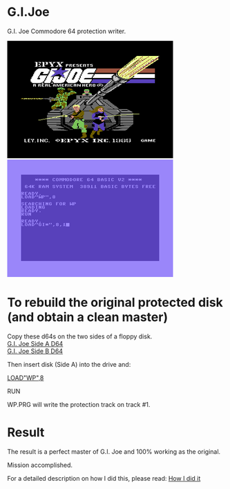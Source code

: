 # G.I.Joe
G.I. Joe Commodore 64 protection writer.

<img src="https://github.com/Zibri/G.I.Joe/blob/main/G.I.Joe.1.png?raw=true">
<img src="https://github.com/Zibri/G.I.Joe/blob/main/G.I.Joe.2.png?raw=true">

# To rebuild the original protected disk (and obtain a clean master)

Copy these d64s on the two sides of a floppy disk.   
<a href="https://github.com/Zibri/G.I.Joe/raw/main/G.I.JOE_Master_Side_A.d64">G.I. Joe Side A D64</a>   
<a href="https://github.com/Zibri/G.I.Joe/raw/main/G.I.JOE_Master_Side_B.d64">G.I. Joe Side B D64</a>   

Then insert disk (Side A) into the drive and:

<a href="https://github.com/Zibri/G.I.Joe/raw/main/WP.PRG">LOAD"WP",8</a>   

RUN

WP.PRG will write the protection track on track #1.

# Result

The result is a perfect master of G.I. Joe and 100% working as the original.

Mission accomplished.

For a detailed description on how I did this, please read:
<a href="https://github.com/Zibri/G.I.Joe/raw/main/How_I_Did_It.txt">How I did it</a>
